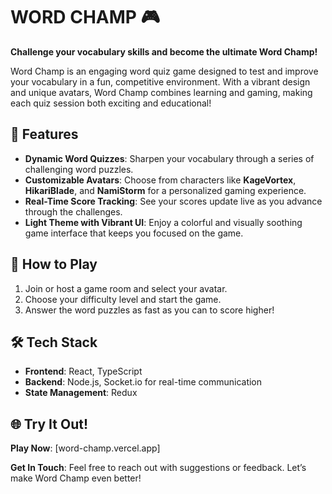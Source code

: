 # WORD CHAMP 🎮

**Challenge your vocabulary skills and become the ultimate Word Champ!**

Word Champ is an engaging word quiz game designed to test and improve your vocabulary in a fun, competitive environment. With a vibrant design and unique avatars, Word Champ combines learning and gaming, making each quiz session both exciting and educational!

## 🌟 Features
- **Dynamic Word Quizzes**: Sharpen your vocabulary through a series of challenging word puzzles.
- **Customizable Avatars**: Choose from characters like **KageVortex**, **HikariBlade**, and **NamiStorm** for a personalized gaming experience.
- **Real-Time Score Tracking**: See your scores update live as you advance through the challenges.
- **Light Theme with Vibrant UI**: Enjoy a colorful and visually soothing game interface that keeps you focused on the game.

## 🚀 How to Play
1. Join or host a game room and select your avatar.
2. Choose your difficulty level and start the game.
3. Answer the word puzzles as fast as you can to score higher!

## 🛠 Tech Stack
- **Frontend**: React, TypeScript
- **Backend**: Node.js, Socket.io for real-time communication
- **State Management**: Redux

## 🌐 Try It Out!
**Play Now**: [word-champ.vercel.app]

**Get In Touch**: Feel free to reach out with suggestions or feedback. Let’s make Word Champ even better!
